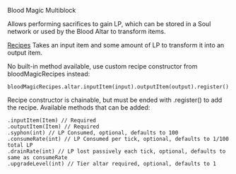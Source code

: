 Blood Magic Multiblock

Allows performing sacrifices to gain LP, which can be stored in a Soul network or used by the Blood Altar to transform items.

<ins>Recipes</ins>
Takes an input item and some amount of LP to transform it into an output item.

No built-in method available, use custom recipe constructor from bloodMagicRecipes instead:
```
bloodMagicRecipes.altar.inputItem(input).outputItem(output).register()
```
Recipe constructor is chainable, but must be ended with .register() to add the recipe. Available methods that can be added:
```
.inputItem(Item) // Required
.outputItem(Item) // Required
.syphon(int) // LP Consumed, optional, defaults to 100
.consumeRate(int) // LP Consumed per tick, optional, defaults to 1/100 total LP
.drainRate(int) // LP lost passively each tick, optional, defaults to same as consumeRate
.upgradeLevel(int) // Tier altar required, optional, defaults to 1
```